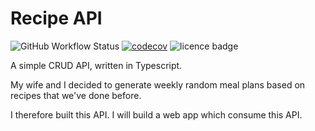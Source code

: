 # Recipe API

![GitHub Workflow Status](https://img.shields.io/github/workflow/status/samuelko123/recipe-api/main-workflow)
[![codecov](https://codecov.io/gh/samuelko123/book-store-api/branch/master/graph/badge.svg?token=TCJCVASP7I)](https://codecov.io/gh/samuelko123/recipe-api)
![licence badge](https://img.shields.io/github/license/samuelko123/recipe-api)

A simple CRUD API, written in Typescript.

My wife and I decided to generate weekly random meal plans based on recipes that we've done before.

I therefore built this API. I will build a web app which consume this API.